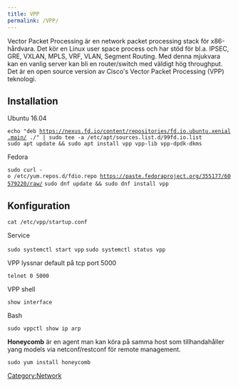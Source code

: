 ```yaml
---
title: VPP
permalink: /VPP/
---
```


Vector Packet Processing är en network packet processing stack för
x86-hårdvara. Det kör en Linux user space process och har stöd för bl.a.
IPSEC, GRE, VXLAN, MPLS, VRF, VLAN, Segment Routing. Med denna mjukvara
kan en vanlig server kan bli en router/switch med väldigt hög
throughput. Det är en open source version av Cisco's Vector Packet
Processing (VPP) teknologi.

Installation
------------

Ubuntu 16.04

`echo "deb `[`https://nexus.fd.io/content/repositories/fd.io.ubuntu.xenial.main/`](https://nexus.fd.io/content/repositories/fd.io.ubuntu.xenial.main/)` ./" | sudo tee -a /etc/apt/sources.list.d/99fd.io.list`
`sudo apt update && sudo apt install vpp vpp-lib vpp-dpdk-dkms`

Fedora

`sudo curl -o /etc/yum.repos.d/fdio.repo `[`https://paste.fedoraproject.org/355177/60579220/raw/`](https://paste.fedoraproject.org/355177/60579220/raw/)
`sudo dnf update && sudo dnf install vpp`

Konfiguration
-------------

`cat /etc/vpp/startup.conf`

Service

`sudo systemctl start vpp`
`sudo systemctl status vpp`

VPP lyssnar default på tcp port 5000

`telnet 0 5000`

VPP shell

`show interface`

Bash

`sudo vppctl show ip arp`

**Honeycomb** är en agent man kan köra på samma host som tillhandahåller
yang models via netconf/restconf för remote management.

`sudo yum install honeycomb`

[Category:Network](/Category:Network "wikilink")
